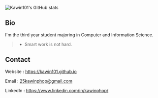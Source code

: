 ![Kawin101's GitHub stats](https://github-readme-stats.vercel.app/api?username=kawin101&show_icons=true&bg_color=00000000)

## Bio
I'm the third year student majoring in Computer and Information Science. 
> - Smart work is not hard.

## Contact

Website : https://kawin101.github.io

Email : 25kawinphop@gmail.com

LinkedIn : https://www.linkedin.com/in/kawinphop/
